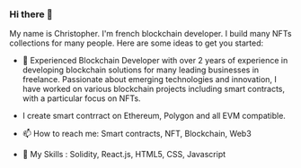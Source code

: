 ### Hi there 👋

My name is Christopher. I'm french blockchain developer. I build many NFTs collections for many people. 
Here are some ideas to get you started:

- 🔭 Experienced Blockchain Developer with over 2 years of experience in developing blockchain solutions for many leading businesses in freelance. 
  Passionate about emerging technologies and innovation, I have worked on various blockchain projects including smart contracts, with a particular focus on NFTs.

- I create smart contrract on Ethereum, Polygon and all EVM compatible.

- 📫 How to reach me: Smart contracts, NFT, Blockchain, Web3

- 👋 My Skills : Solidity, React.js, HTML5, CSS, Javascript




